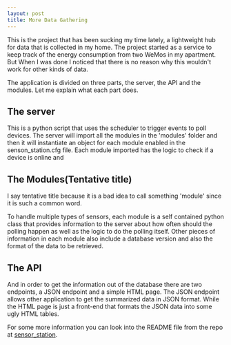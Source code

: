 ```yaml
---
layout: post
title: More Data Gathering
---
```


This is the project that has been sucking my time lately, a lightweight hub for data that is collected in my home. The project started as a service to keep track of the energy consumption from two WeMos in my apartment. But When I was done I noticed that there is no reason why this wouldn't work for other kinds of data.

The application is divided on three parts, the server, the API and the modules. Let me explain what each part does.


The server
---------

This is a python script that uses the scheduler to trigger events to poll devices. The server will import all the modules in the 'modules' folder and then it will instantiate an object for each module enabled in the senson_station.cfg file. Each module imported has the logic to check if a device is online and 

The Modules(Tentative title)
----------------------------

I say tentative title because it is a bad idea to call something 'module' since it is such a common word.

To handle multiple types of sensors, each module is a self contained python class that provides information to the server about how often should the polling happen as well as the logic to do the polling itself. Other pieces of information in each module also include a database version and also the format of the data to be retrieved. 

The API
-------

And in order to get the information out of the database there are two endpoints, a JSON endpoint and a simple HTML page. The JSON endpoint allows other application to get the summarized data in JSON format. While the HTML page is just a front-end that formats the JSON data into some ugly HTML tables.

For some more information you can look into the README file from the repo at [sensor_station](https://github.com/CRamsan/sensor_station). 
